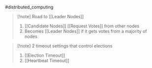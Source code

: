 #distributed_computing 
>[!note] Road to [[Leader Nodes]]
>1. [[Candidate Nodes]] [[Request Votes]] from other nodes
>2. Becomes [[Leader Nodes]] if it gets votes from a majority of nodes


>[!note] 2 timeout settings that control elections
>1. [[Election Timeout]]
>2. [[Heartbeat Timeout]]